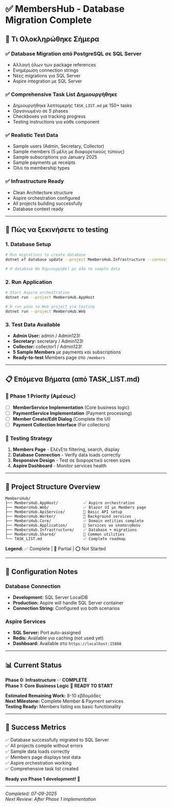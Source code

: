 # ✅ MembersHub - Database Migration Complete

## 🎯 Τι Ολοκληρώθηκε Σήμερα

### ✅ **Database Migration από PostgreSQL σε SQL Server**
- Αλλαγή όλων των package references
- Ενημέρωση connection strings
- Νέες migrations για SQL Server
- Aspire integration με SQL Server

### ✅ **Comprehensive Task List Δημιουργήθηκε**  
- Δημιουργήθηκε λεπτομερής `TASK_LIST.md` με 150+ tasks
- Οργανωμένο σε 5 phases
- Checkboxes για tracking progress
- Testing instructions για κάθε component

### ✅ **Realistic Test Data**
- Sample users (Admin, Secretary, Collector)
- Sample members (5 μέλη με διαφορετικούς τύπους)
- Sample subscriptions για January 2025
- Sample payments με receipts
- Όλα τα membership types

### ✅ **Infrastructure Ready**
- Clean Architecture structure
- Aspire orchestration configured  
- All projects building successfully
- Database context ready

---

## 🚀 Πώς να ξεκινήσετε το testing

### 1. **Database Setup**
```bash
# Run migrations to create database
dotnet ef database update --project MembersHub.Infrastructure --context MembersHubContext

# Η database θα δημιουργηθεί με όλα τα sample data
```

### 2. **Run Application**
```bash  
# Start Aspire orchestration
dotnet run --project MembersHub.AppHost

# Ή run μόνο το Web project για testing
dotnet run --project MembersHub.Web
```

### 3. **Test Data Available**
- **Admin User:** admin / Admin123!
- **Secretary:** secretary / Admin123!  
- **Collector:** collector1 / Admin123!
- **5 Sample Members** με payments και subscriptions
- **Ready-to-test** Members page στο `/members`

---

## 📋 Επόμενα Βήματα (από TASK_LIST.md)

### 🎯 **Phase 1 Priority (Αμέσως)**
- [ ] **MemberService Implementation** (Core business logic)
- [ ] **PaymentService Implementation** (Payment processing)
- [ ] **Member Create/Edit Dialog** (Complete the UI)
- [ ] **Payment Collection Interface** (For collectors)

### 🧪 **Testing Strategy**
1. **Members Page** - Ελέγξτε filtering, search, display
2. **Database Connection** - Verify data loads correctly
3. **Responsive Design** - Test σε διαφορετικά screen sizes
4. **Aspire Dashboard** - Monitor services health

---

## 📁 **Project Structure Overview**

```
MembersHub/
├── MembersHub.AppHost/           ✅ Aspire orchestration
├── MembersHub.Web/               ✅ Blazor UI με Members page
├── MembersHub.ApiService/        🚧 Basic API setup
├── MembersHub.Worker/            🚧 Background services
├── MembersHub.Core/              ✅ Domain entities complete
├── MembersHub.Application/       🚧 Services να υλοποιηθούν  
├── MembersHub.Infrastructure/    ✅ Database + migrations
├── MembersHub.Shared/            🚧 Common utilities
└── TASK_LIST.md                  ✅ Complete roadmap
```

**Legend:** ✅ Complete | 🚧 Partial | ⭕ Not Started

---

## 🔧 **Configuration Notes**

### Database Connection
- **Development:** SQL Server LocalDB
- **Production:** Aspire will handle SQL Server container
- **Connection String:** Configured για both scenarios

### Aspire Services
- **SQL Server:** Port auto-assigned  
- **Redis:** Available για caching (not used yet)
- **Dashboard:** Available στο `https://localhost:15888`

---

## 📊 **Current Status**

**Phase 0: Infrastructure** ✅ **COMPLETE**  
**Phase 1: Core Business Logic** 🚧 **READY TO START**

**Estimated Remaining Work:** 8-10 εβδομάδες  
**Next Milestone:** Complete Member & Payment services  
**Testing Ready:** Members listing και basic functionality

---

## 🎯 **Success Metrics**

✅ Database successfully migrated to SQL Server  
✅ All projects compile without errors  
✅ Sample data loads correctly  
✅ Members page displays test data  
✅ Aspire orchestration working  
✅ Comprehensive task list created  

**Ready για Phase 1 development! 🚀**

---

*Completed: 07-09-2025*  
*Next Review: After Phase 1 implementation*